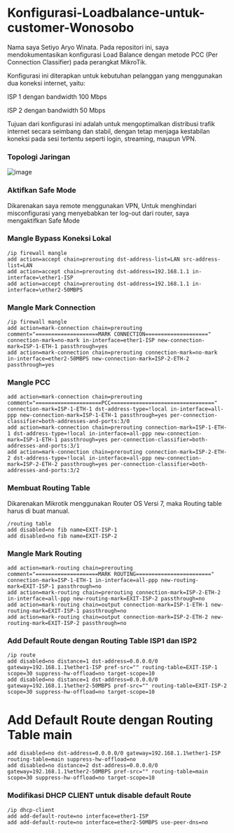 # Konfigurasi-Loadbalance-untuk-customer-Wonosobo

Nama saya Setiyo Aryo Winata. Pada repositori ini, saya mendokumentasikan konfigurasi Load Balance dengan metode PCC (Per Connection Classifier) pada perangkat MikroTik.

Konfigurasi ini diterapkan untuk kebutuhan pelanggan yang menggunakan dua koneksi internet, yaitu:

ISP 1 dengan bandwidth 100 Mbps

ISP 2 dengan bandwidth 50 Mbps

Tujuan dari konfigurasi ini adalah untuk mengoptimalkan distribusi trafik internet secara seimbang dan stabil, dengan tetap menjaga kestabilan koneksi pada sesi tertentu seperti login, streaming, maupun VPN.

### Topologi Jaringan

![image](https://github.com/user-attachments/assets/a4b46751-64bc-47da-a21a-fc315a021244)

### Aktifkan Safe Mode

Dikarenakan saya remote menggunakan VPN, Untuk menghindari misconfigurasi yang menyebabkan ter log-out dari router, saya mengaktifkan Safe Mode

### Mangle Bypass Koneksi Lokal
```Shell
/ip firewall mangle
add action=accept chain=prerouting dst-address-list=LAN src-address-list=LAN
add action=accept chain=prerouting dst-address=192.168.1.1 in-interface=\ether1-ISP
add action=accept chain=prerouting dst-address=192.168.1.1 in-interface=\ether2-50MBPS
```
### Mangle Mark Connection
```Shell
/ip firewall mangle
add action=mark-connection chain=prerouting comment="====================MARK CONNECTION====================" connection-mark=no-mark in-interface=ether1-ISP new-connection-mark=ISP-1-ETH-1 passthrough=yes
add action=mark-connection chain=prerouting connection-mark=no-mark in-interface=ether2-50MBPS new-connection-mark=ISP-2-ETH-2 passthrough=yes
```
### Mangle PCC
```Shell
add action=mark-connection chain=prerouting comment="=====================PCC=================================" connection-mark=ISP-1-ETH-1 dst-address-type=!local in-interface=all-ppp new-connection-mark=ISP-1-ETH-1 passthrough=yes per-connection-classifier=both-addresses-and-ports:3/0
add action=mark-connection chain=prerouting connection-mark=ISP-1-ETH-1 dst-address-type=!local in-interface=all-ppp new-connection-mark=ISP-1-ETH-1 passthrough=yes per-connection-classifier=both-addresses-and-ports:3/1
add action=mark-connection chain=prerouting connection-mark=ISP-2-ETH-2 dst-address-type=!local in-interface=all-ppp new-connection-mark=ISP-2-ETH-2 passthrough=yes per-connection-classifier=both-addresses-and-ports:3/2
```
### Membuat Routing Table
Dikarenakan Mikrotik menggunakan Router OS Versi 7, maka Routing table harus di buat manual.
```Shell
/routing table
add disabled=no fib name=EXIT-ISP-1
add disabled=no fib name=EXIT-ISP-2
```
### Mangle Mark Routing
```Shell
add action=mark-routing chain=prerouting comment="====================MARK ROUTING========================" connection-mark=ISP-1-ETH-1 in-interface=all-ppp new-routing-mark=EXIT-ISP-1 passthrough=no
add action=mark-routing chain=prerouting connection-mark=ISP-2-ETH-2 in-interface=all-ppp new-routing-mark=EXIT-ISP-2 passthrough=no
add action=mark-routing chain=output connection-mark=ISP-1-ETH-1 new-routing-mark=EXIT-ISP-1 passthrough=no
add action=mark-routing chain=output connection-mark=ISP-2-ETH-2 new-routing-mark=EXIT-ISP-2 passthrough=no
```
### Add Default Route dengan Routing Table ISP1 dan ISP2
```Shell
/ip route
add disabled=no distance=1 dst-address=0.0.0.0/0 gateway=192.168.1.1%ether1-ISP pref-src="" routing-table=EXIT-ISP-1 scope=30 suppress-hw-offload=no target-scope=10
add disabled=no distance=1 dst-address=0.0.0.0/0 gateway=192.168.1.1%ether2-50MBPS pref-src="" routing-table=EXIT-ISP-2 scope=30 suppress-hw-offload=no target-scope=10
```
# Add Default Route dengan Routing Table main
```Shell
add disabled=no dst-address=0.0.0.0/0 gateway=192.168.1.1%ether1-ISP routing-table=main suppress-hw-offload=no
add disabled=no distance=2 dst-address=0.0.0.0/0 gateway=192.168.1.1%ether2-50MBPS pref-src="" routing-table=main scope=30 suppress-hw-offload=no target-scope=10
```
### Modifikasi DHCP CLIENT untuk disable default Route
```Shell
/ip dhcp-client
add add-default-route=no interface=ether1-ISP
add add-default-route=no interface=ether2-50MBPS use-peer-dns=no
```






































